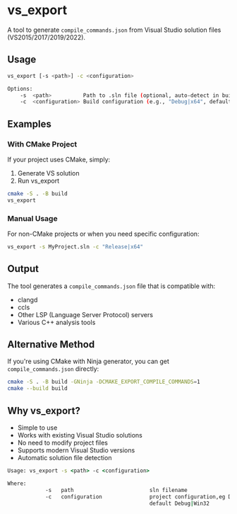 # vs_export

A tool to generate `compile_commands.json` from Visual Studio solution files (VS2015/2017/2019/2022).

## Usage

```bash
vs_export [-s <path>] -c <configuration>

Options:
    -s  <path>          Path to .sln file (optional, auto-detect in build/ if not specified)
    -c  <configuration> Build configuration (e.g., "Debug|x64", default: "Debug|x64")
```

## Examples

### With CMake Project

If your project uses CMake, simply:
1. Generate VS solution
2. Run vs_export
```bash
cmake -S . -B build
vs_export
```

### Manual Usage

For non-CMake projects or when you need specific configuration:
```bash
vs_export -s MyProject.sln -c "Release|x64"
```

## Output

The tool generates a `compile_commands.json` file that is compatible with:
- clangd
- ccls
- Other LSP (Language Server Protocol) servers
- Various C++ analysis tools

## Alternative Method

If you're using CMake with Ninja generator, you can get `compile_commands.json` directly:
```bash
cmake -S . -B build -GNinja -DCMAKE_EXPORT_COMPILE_COMMANDS=1
cmake --build build
```

## Why vs_export?

- Simple to use
- Works with existing Visual Studio solutions
- No need to modify project files
- Supports modern Visual Studio versions
- Automatic solution file detection

```cmd
Usage: vs_export -s <path> -c <configuration>

Where:
            -s   path                        sln filename
            -c   configuration               project configuration,eg Debug|Win32.
                                             default Debug|Win32
```